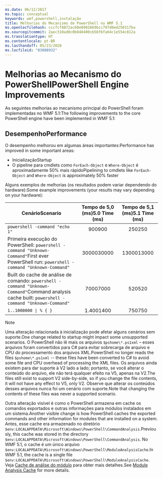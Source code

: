 ```yaml
---
ms.date: 06/12/2017
ms.topic: conceptual
keywords: wmf,powershell,instalação
title: Melhorias do Mecanismo do PowerShell no WMF 5.1
ms.openlocfilehash: cccfcf8872ac60e0902669bcc797d0ed250317ba
ms.sourcegitcommit: 2aec310ad0c0b048400cb56f6fa64c1e554c812a
ms.translationtype: HT
ms.contentlocale: pt-BR
ms.lasthandoff: 05/23/2020
ms.locfileid: "83808932"
---
```

# <a name="powershell-engine-improvements"></a><span data-ttu-id="0ba9b-103">Melhorias ao Mecanismo do PowerShell</span><span class="sxs-lookup"><span data-stu-id="0ba9b-103">PowerShell Engine Improvements</span></span>

<span data-ttu-id="0ba9b-104">As seguintes melhorias ao mecanismo principal do PowerShell foram implementadas no WMF 5.1:</span><span class="sxs-lookup"><span data-stu-id="0ba9b-104">The following improvements to the core PowerShell engine have been implemented in WMF 5.1:</span></span>

## <a name="performance"></a><span data-ttu-id="0ba9b-105">Desempenho</span><span class="sxs-lookup"><span data-stu-id="0ba9b-105">Performance</span></span>

<span data-ttu-id="0ba9b-106">O desempenho melhorou em algumas áreas importantes:</span><span class="sxs-lookup"><span data-stu-id="0ba9b-106">Performance has improved in some important areas:</span></span>

- <span data-ttu-id="0ba9b-107">Inicialização</span><span class="sxs-lookup"><span data-stu-id="0ba9b-107">Startup</span></span>
- <span data-ttu-id="0ba9b-108">O pipeline para cmdlets como `ForEach-Object` e `Where-Object` é aproximadamente 50% mais rápido</span><span class="sxs-lookup"><span data-stu-id="0ba9b-108">Pipelining to cmdlets like `ForEach-Object` and `Where-Object` is approximately 50% faster</span></span>

<span data-ttu-id="0ba9b-109">Alguns exemplos de melhorias (os resultados podem variar dependendo do hardware):</span><span class="sxs-lookup"><span data-stu-id="0ba9b-109">Some example improvements (your results may vary depending on your hardware):</span></span>

| <span data-ttu-id="0ba9b-110">Cenário</span><span class="sxs-lookup"><span data-stu-id="0ba9b-110">Scenario</span></span> | <span data-ttu-id="0ba9b-111">Tempo de 5,0 (ms)</span><span class="sxs-lookup"><span data-stu-id="0ba9b-111">5.0 Time (ms)</span></span> | <span data-ttu-id="0ba9b-112">Tempo de 5,1 (ms)</span><span class="sxs-lookup"><span data-stu-id="0ba9b-112">5.1 Time (ms)</span></span> |
| -------- | :---------------: | :---------------: |
| `powershell -command "echo 1"` | <span data-ttu-id="0ba9b-113">900</span><span class="sxs-lookup"><span data-stu-id="0ba9b-113">900</span></span> | <span data-ttu-id="0ba9b-114">250</span><span class="sxs-lookup"><span data-stu-id="0ba9b-114">250</span></span> |
| <span data-ttu-id="0ba9b-115">Primeira execução do PowerShell: `powershell -command "Unknown-Command"`</span><span class="sxs-lookup"><span data-stu-id="0ba9b-115">First ever PowerShell run: `powershell -command "Unknown-Command"`</span></span> | <span data-ttu-id="0ba9b-116">30000</span><span class="sxs-lookup"><span data-stu-id="0ba9b-116">30000</span></span> | <span data-ttu-id="0ba9b-117">13000</span><span class="sxs-lookup"><span data-stu-id="0ba9b-117">13000</span></span> |
| <span data-ttu-id="0ba9b-118">Built do cache de análise de comando: `powershell -command "Unknown-Command"`</span><span class="sxs-lookup"><span data-stu-id="0ba9b-118">Command analysis cache built: `powershell -command "Unknown-Command"`</span></span> | <span data-ttu-id="0ba9b-119">7000</span><span class="sxs-lookup"><span data-stu-id="0ba9b-119">7000</span></span> | <span data-ttu-id="0ba9b-120">520</span><span class="sxs-lookup"><span data-stu-id="0ba9b-120">520</span></span> |
| <code>1..1000000 &#124; % { }</code> | <span data-ttu-id="0ba9b-121">1\.400</span><span class="sxs-lookup"><span data-stu-id="0ba9b-121">1400</span></span> | <span data-ttu-id="0ba9b-122">750</span><span class="sxs-lookup"><span data-stu-id="0ba9b-122">750</span></span> |

> [!NOTE]
> <span data-ttu-id="0ba9b-123">Uma alteração relacionada à inicialização pode afetar alguns cenários sem suporte.</span><span class="sxs-lookup"><span data-stu-id="0ba9b-123">One change related to startup might impact some unsupported scenarios.</span></span> <span data-ttu-id="0ba9b-124">O PowerShell não lê mais os arquivos `$pshome\*.ps1xml` – esses arquivos foram convertidos para C# para evitar sobrecarga de arquivo e CPU do processamento dos arquivos XML.</span><span class="sxs-lookup"><span data-stu-id="0ba9b-124">PowerShell no longer reads the files `$pshome\*.ps1xml` -- these files have been converted to C# to avoid some file and CPU overhead of processing the XML files.</span></span> <span data-ttu-id="0ba9b-125">Os arquivos ainda existem para dar suporte à V2 lado a lado; portanto, se você alterar o conteúdo do arquivo, ele não terá qualquer efeito na V5, apenas na V2.</span><span class="sxs-lookup"><span data-stu-id="0ba9b-125">The files still exist to support V2 side-by-side, so if you change the file contents, it will not have any effect to V5, only V2.</span></span> <span data-ttu-id="0ba9b-126">Observe que alterar os conteúdos desses arquivos nunca foi um cenário com suporte.</span><span class="sxs-lookup"><span data-stu-id="0ba9b-126">Note that changing the contents of these files was never a supported scenario.</span></span>

<span data-ttu-id="0ba9b-127">Outra alteração visível é como o PowerShell armazena em cache os comandos exportados e outras informações para módulos instalados em um sistema.</span><span class="sxs-lookup"><span data-stu-id="0ba9b-127">Another visible change is how PowerShell caches the exported commands and other information for modules that are installed on a system.</span></span> <span data-ttu-id="0ba9b-128">Antes, esse cache era armazenado no diretório `$env:LOCALAPPDATA\Microsoft\Windows\PowerShell\CommandAnalysis`.</span><span class="sxs-lookup"><span data-stu-id="0ba9b-128">Previously, this cache was stored in the directory `$env:LOCALAPPDATA\Microsoft\Windows\PowerShell\CommandAnalysis`.</span></span> <span data-ttu-id="0ba9b-129">No WMF 5.1, o cache é um único arquivo `$env:LOCALAPPDATA\Microsoft\Windows\PowerShell\ModuleAnalysisCache`.</span><span class="sxs-lookup"><span data-stu-id="0ba9b-129">In WMF 5.1, the cache is a single file `$env:LOCALAPPDATA\Microsoft\Windows\PowerShell\ModuleAnalysisCache`.</span></span> <span data-ttu-id="0ba9b-130">Veja [Cache de análise do módulo](release-notes.md#module-analysis-cache) para obter mais detalhes.</span><span class="sxs-lookup"><span data-stu-id="0ba9b-130">See [Module Analysis Cache](release-notes.md#module-analysis-cache) for more details.</span></span>
